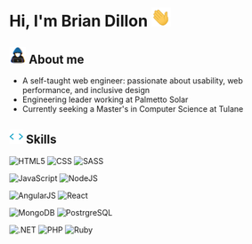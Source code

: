 <!-- **12bdillon/12bdillon** is a ✨ _special_ ✨ repository because its `README.md` (this file) appears on your GitHub profile. -->

# Hi, I'm Brian Dillon <img src="https://raw.githubusercontent.com/12bdillon/12bdillon/main/images/hand_waving.gif" width="35">

## <img src="https://raw.githubusercontent.com/12bdillon/12bdillon/main/images/about_me.gif" width="30">  About me

- A self-taught web engineer: passionate about usability, web performance, and inclusive design
- Engineering leader working at Palmetto Solar
- Currently seeking a Master's in Computer Science at Tulane

## <img src="https://raw.githubusercontent.com/12bdillon/12bdillon/main/images/skills.gif" width="25">  Skills

![HTML5](https://img.shields.io/badge/HTML5-E34F26?style=for-the-badge&logo=html5&logoColor=white) ![CSS](https://img.shields.io/badge/CSS3-1572B6?style=for-the-badge&logo=css3&logoColor=white) ![SASS](https://img.shields.io/badge/Sass-CC6699?style=for-the-badge&logo=sass&logoColor=white)

![JavaScript](https://img.shields.io/badge/JavaScript-F7DF1E?style=for-the-badge&logo=javascript&logoColor=black) ![NodeJS](https://img.shields.io/badge/Node.js-43853D.svg?style=for-the-badge&logo=node.js&logoColor=white)

![AngularJS](https://img.shields.io/badge/AngularJS-E23237?style=for-the-badge&logo=angularjs&logoColor=white) ![React](https://img.shields.io/badge/React-20232A?style=for-the-badge&logo=react&logoColor=61DAFB)

![MongoDB](https://img.shields.io/badge/MongoDB-4EA94B?style=for-the-badge&logo=mongodb&logoColor=white) ![PostrgreSQL](https://img.shields.io/badge/PostgreSQL-316192?style=for-the-badge&logo=postgresql&logoColor=white)

![.NET](https://img.shields.io/badge/.NET-5C2D91?style=for-the-badge&logo=.net&logoColor=white) ![PHP](https://img.shields.io/badge/PHP-777BB4?style=for-the-badge&logo=php&logoColor=white) ![Ruby](https://img.shields.io/badge/Ruby-CC342D?style=for-the-badge&logo=ruby&logoColor=white)
